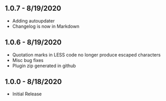 1.0.7 - 8/19/2020
-----------------
* Adding autoupdater
* Changelog is now in Markdown

1.0.6 - 8/19/2020
-----------------
* Quotation marks in LESS code no longer produce escaped characters
* Misc bug fixes
* Plugin zip generated in github

1.0.0 - 8/18/2020
-----------------
* Initial Release
